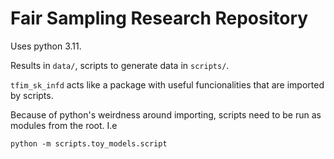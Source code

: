 # Fair Sampling Research Repository

Uses python 3.11.

Results in `data/`, scripts to generate data in `scripts/`.

`tfim_sk_infd` acts like a package with useful funcionalities that are imported by scripts.

Because of python's weirdness around importing, scripts need to be run as modules from the root. I.e
```
python -m scripts.toy_models.script
```
